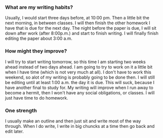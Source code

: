 ### What are my writing habits?

Usually, I would start three days before, at 10:00 pm. Then a little bit the next morning, in between classes. I will then finish the other homework I have that is due for the next day. The night before the paper is due, I will sit down after work (after 8:00p.m.) and start to finish writing. I will finally finish editing the paper about 3:00 a.m.

### How might they improve?

I will try to start writing tomorrow, so this time I am starting two weeks ahead instead of two days ahead. I am going to try to work on it a little bit when I have time (which is not very much at all). I don't have to work this weekend, so alot of my writing is probably going to be done then. I will still be editing until at least 1:00 a.m. the day it is due. This will suck, because I have another final to study for. My writing will improve when I run away to become a hermit, then I won't have any social obligations, or classes. I will just have time to do homework.

### One strength

I usually make an outline and then just sit and write most of the way through. When I do write, I write in big chuncks at a time then go back and edit later. 
